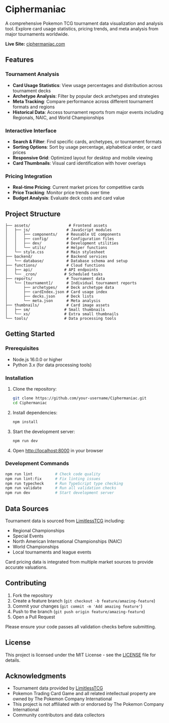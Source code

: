 # Ciphermaniac

A comprehensive Pokemon TCG tournament data visualization and analysis tool. Explore card usage statistics, pricing trends, and meta analysis from major tournaments worldwide.

**Live Site:** [ciphermaniac.com](https://ciphermaniac.com)

## Features

### Tournament Analysis

- **Card Usage Statistics**: View usage percentages and distribution across tournament decks
- **Archetype Analysis**: Filter by popular deck archetypes and strategies
- **Meta Tracking**: Compare performance across different tournament formats and regions
- **Historical Data**: Access tournament reports from major events including Regionals, NAIC, and World Championships

### Interactive Interface

- **Search & Filter**: Find specific cards, archetypes, or tournament formats
- **Sorting Options**: Sort by usage percentage, alphabetical order, or card prices
- **Responsive Grid**: Optimized layout for desktop and mobile viewing
- **Card Thumbnails**: Visual card identification with hover overlays

### Pricing Integration

- **Real-time Pricing**: Current market prices for competitive cards
- **Price Tracking**: Monitor price trends over time
- **Budget Analysis**: Evaluate deck costs and card value


## Project Structure

```
├── assets/                 # Frontend assets
│   ├── js/                # JavaScript modules
│   │   ├── components/    # Reusable UI components
│   │   ├── config/        # Configuration files
│   │   ├── dev/           # Development utilities
│   │   └── utils/         # Helper functions
│   └── style.css          # Main stylesheet
├── backend/               # Backend services
│   └── database/          # Database schema and setup
├── functions/             # Cloud functions
│   ├── api/              # API endpoints
│   └── _cron/            # Scheduled tasks
├── reports/               # Tournament data
│   └── [tournament]/      # Individual tournament reports
│       ├── archetypes/    # Deck archetype data
│       ├── cardIndex.json # Card usage index
│       ├── decks.json     # Deck lists
│       └── meta.json      # Meta analysis
├── thumbnails/            # Card image assets
│   ├── sm/               # Small thumbnails
│   └── xs/               # Extra small thumbnails
└── tools/                # Data processing tools
```
## Getting Started

### Prerequisites

- Node.js 16.0.0 or higher
- Python 3.x (for data processing tools)

### Installation

1. Clone the repository:
   
   ```bash
   git clone https://github.com/your-username/Ciphermaniac.git
   cd Ciphermaniac
   ```
2. Install dependencies:
   
   ```bash
   npm install
   ```
3. Start the development server:
   
   ```bash
   npm run dev
   ```
4. Open [http://localhost:8000](http://localhost:8000) in your browser

### Development Commands

```bash
npm run lint          # Check code quality
npm run lint:fix      # Fix linting issues
npm run typecheck     # Run TypeScript type checking
npm run validate      # Run all validation checks
npm run dev           # Start development server
```

## Data Sources

Tournament data is sourced from [LimitlessTCG](https://limitlesstcg.com) including:

- Regional Championships
- Special Events
- North American International Championships (NAIC)
- World Championships
- Local tournaments and league events

Card pricing data is integrated from multiple market sources to provide accurate valuations.


## Contributing

1. Fork the repository
2. Create a feature branch (`git checkout -b feature/amazing-feature`)
3. Commit your changes (`git commit -m 'Add amazing feature'`)
4. Push to the branch (`git push origin feature/amazing-feature`)
5. Open a Pull Request

Please ensure your code passes all validation checks before submitting.

## License

This project is licensed under the MIT License - see the [LICENSE](LICENSE) file for details.

## Acknowledgments

- Tournament data provided by [LimitlessTCG](https://limitlesstcg.com)
- Pokemon Trading Card Game and all related intellectual property are owned by The Pokemon Company International
- This project is not affiliated with or endorsed by The Pokemon Company International
- Community contributors and data collectors


